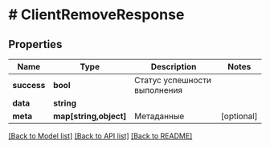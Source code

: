 # # ClientRemoveResponse

## Properties

Name | Type | Description | Notes
------------ | ------------- | ------------- | -------------
**success** | **bool** | Статус успешности выполнения |
**data** | **string** |  |
**meta** | **map[string,object]** | Метаданные | [optional]

[[Back to Model list]](../../README.md#models) [[Back to API list]](../../README.md#endpoints) [[Back to README]](../../README.md)
